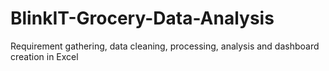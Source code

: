 # BlinkIT-Grocery-Data-Analysis
Requirement gathering, data cleaning, processing, analysis and dashboard creation in Excel
